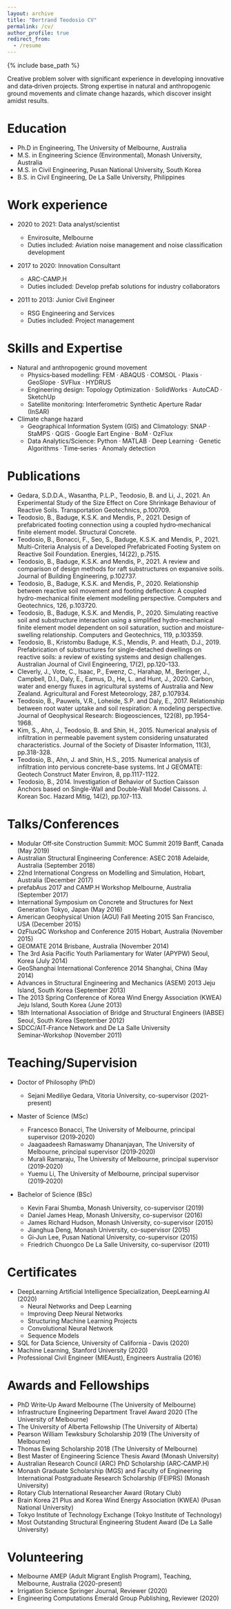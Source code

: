 ```yaml
---
layout: archive
title: "Bertrand Teodosio CV"
permalink: /cv/
author_profile: true
redirect_from:
  - /resume
---
```


{% include base_path %}

Creative problem solver with significant experience in developing innovative and data‑driven projects. Strong expertise in natural and anthropogenic ground movements and climate change hazards, which discover insight amidst results.

Education
======
* Ph.D in Engineering, The University of Melbourne, Australia
* M.S. in Engineering Science (Environmental), Monash University, Australia
* M.S. in Civil Engineering, Pusan National University, South Korea
* B.S. in Civil Engineering, De La Salle University, Philippines

Work experience
======
* 2020 to 2021: Data analyst/scientist
  * Envirosuite, Melbourne
  * Duties included: Aviation noise management and noise classification development

* 2017 to 2020: Innovation Consultant
  * ARC-CAMP.H
  * Duties included: Develop prefab solutions for industry collaborators

* 2011 to 2013: Junior Civil Engineer
  * RSG Engineering and Services
  * Duties included: Project management
  
Skills and Expertise
======
* Natural and anthropogenic ground movement
    - Physics‑based modelling: FEM · ABAQUS · COMSOL · Plaxis · GeoSlope · SVFlux · HYDRUS
    - Engineering design: Topology Optimization · SolidWorks · AutoCAD · SketchUp
    - Satellite monitoring: Interferometric Synthetic Aperture Radar (InSAR)
* Climate change hazard
    - Geographical Information System (GIS) and Climatology: SNAP · StaMPS · QGIS · Google Eart Engine · BoM · OzFlux
    - Data Analytics/Science: Python · MATLAB · Deep Learning · Genetic Algorithms · Time‑series · Anomaly detection

Publications
======
* Gedara, S.D.D.A., Wasantha, P.L.P., Teodosio, B. and Li, J., 2021. An Experimental Study of the Size Effect on Core Shrinkage Behaviour of Reactive Soils. Transportation Geotechnics, p.100709.
* Teodosio, B., Baduge, K.S.K. and Mendis, P., 2021. Design of prefabricated footing connection using a coupled hydro‐mechanical finite element model. Structural Concrete.
* Teodosio, B., Bonacci, F., Seo, S., Baduge, K.S.K. and Mendis, P., 2021. Multi-Criteria Analysis of a Developed Prefabricated Footing System on Reactive Soil Foundation. Energies, 14(22), p.7515.
* Teodosio, B., Baduge, K.S.K. and Mendis, P., 2021. A review and comparison of design methods for raft substructures on expansive soils. Journal of Building Engineering, p.102737.
* Teodosio, B., Baduge, K.S.K. and Mendis, P., 2020. Relationship between reactive soil movement and footing deflection: A coupled hydro-mechanical finite element modelling perspective. Computers and Geotechnics, 126, p.103720.
* Teodosio, B., Baduge, K.S.K. and Mendis, P., 2020. Simulating reactive soil and substructure interaction using a simplified hydro-mechanical finite element model dependent on soil saturation, suction and moisture-swelling relationship. Computers and Geotechnics, 119, p.103359.
* Teodosio, B., Kristombu Baduge, K.S., Mendis, P. and Heath, D.J., 2019. Prefabrication of substructures for single-detached dwellings on reactive soils: a review of existing systems and design challenges. Australian Journal of Civil Engineering, 17(2), pp.120-133.
* Cleverly, J., Vote, C., Isaac, P., Ewenz, C., Harahap, M., Beringer, J., Campbell, D.I., Daly, E., Eamus, D., He, L. and Hunt, J., 2020. Carbon, water and energy fluxes in agricultural systems of Australia and New Zealand. Agricultural and Forest Meteorology, 287, p.107934.
* Teodosio, B., Pauwels, V.R., Loheide, S.P. and Daly, E., 2017. Relationship between root water uptake and soil respiration: A modeling perspective. Journal of Geophysical Research: Biogeosciences, 122(8), pp.1954-1968.
* Kim, S., Ahn, J., Teodosio, B. and Shin, H., 2015. Numerical analysis of infiltration in permeable pavement system considering unsaturated characteristics. Journal of the Society of Disaster Information, 11(3), pp.318-328.
* Teodosio, B., Ahn, J. and Shin, H.S., 2015. Numerical analysis of infiltration into pervious concrete-base systems. Int J GEOMATE: Geotech Construct Mater Environ, 8, pp.1117-1122.
* Teodosio, B., 2014. Investigation of Behavior of Suction Caisson Anchors based on Single-Wall and Double-Wall Model Caissons. J. Korean Soc. Hazard Mitig, 14(2), pp.107-113.

  
Talks/Conferences
======
* Modular Off‑site Construction Summit: MOC Summit 2019 Banff, Canada (May 2019)
* Australian Structural Engineering Conference: ASEC 2018 Adelaide, Australia (September 2018)
* 22nd International Congress on Modelling and Simulation, Hobart, Australia (December 2017)
* prefabAus 2017 and CAMP.H Workshop Melbourne, Australia (September 2017)
* International Symposium on Concrete and Structures for Next Generation Tokyo, Japan (May 2016)
* American Geophysical Union (AGU) Fall Meeting 2015 San Francisco, USA (December 2015)
* OzFluxQC Workshop and Conference 2015 Hobart, Australia (November 2015)
* GEOMATE 2014 Brisbane, Australia (November 2014)
* The 3rd Asia Pacific Youth Parliamentary for Water (APYPW) Seoul, Korea (July 2014)
* GeoShanghai International Conference 2014 Shanghai, China (May 2014)
* Advances in Structural Engineering and Mechanics (ASEM) 2013 Jeju Island, South Korea (September 2013)
* The 2013 Spring Conference of Korea Wind Energy Association (KWEA) Jeju Island, South Korea (June 2013)
* 18𝑡ℎ International Association of Bridge and Structural Engineers (IABSE) Seoul, South Korea (September 2012)
* SDCC/AIT‑France Network and De La Salle University Seminar‑Workshop (November 2011)
  
Teaching/Supervision
======
* Doctor of Philosophy (PhD)
    - Sejani Mediliye Gedara, Vitoria University, co-supervisor (2021-present)
* Master of Science (MSc)
    - Francesco Bonacci, The University of Melbourne, principal supervisor (2019‑2020)
    - Jaagaadeesh Ramaswamy Dhananjayan, The University of Melbourne, principal supervisor (2019‑2020)
    - Murali Ramaraju, The University of Melbourne, principal supervisor (2019‑2020)
    - Yuemu Li, The University of Melbourne, principal supervisor (2019‑2020)

* Bachelor of Science (BSc)
    - Kevin Farai Shumba, Monash University, co-supervisor (2019)
    - Daniel James Heap, Monash University, co-supervisor (2016)
    - James Richard Hudson, Monash University, co-supervisor (2015)
    - Jianghua Deng, Monash University, co-supervisor (2015)
    - Gi‑Jun Lee, Pusan National University, co-supervisor (2015)
    - Friedrich Chuongco De La Salle University, co-supervisor (2011)
  
Certificates
======
* DeepLearning Artificial Intelligence Specialization, DeepLearning.AI (2020)
    - Neural Networks and Deep Learning
    - Improving Deep Neural Networks
    - Structuring Machine Learning Projects
    - Convolutional Neural Network
    - Sequence Models
* SQL for Data Science, University of California ‑ Davis (2020)
* Machine Learning, Stanford University (2020)
* Professional Civil Engineer (MIEAust), Engineers Australia (2016)
  
Awards and Fellowships
======
- PhD Write‑Up Award Melbourne (The University of Melbourne)
- Infrastructure Engineering Department Travel Award 2020 (The University of Melbourne)
- The University of Alberta Fellowship (The University of Alberta)
- Pearson William Tewksbury Scholarship 2019 (The University of Melbourne)
- Thomas Ewing Scholarship 2018 (The University of Melbourne)
- Best Master of Engineering Science Thesis Award (Monash University)
- Australian Research Council (ARC) PhD Scholarship (ARC‑CAMP.H)
- Monash Graduate Scholarship (MGS) and Faculty of Engineering International Postgraduate Research Scholarship (FEIPRS) (Monash University)
- Rotary Club International Researcher Award (Rotary Club)
- Brain Korea 21 Plus and Korea Wind Energy Association (KWEA) (Pusan National University)
- Tokyo Institute of Technology Exchange (Tokyo Institute of Technology)
- Most Outstanding Structural Engineering Student Award (De La Salle University)

Volunteering
======
* Melbourne AMEP (Adult Migrant English Program), Teaching, Melbourne, Australia (2020-present)
* Irrigation Science Springer Journal, Reviewer (2020)
* Engineering Computations Emerald Group Publishing, Reviewer (2020)
